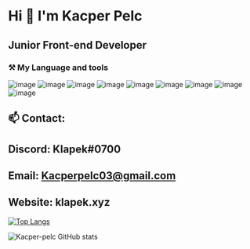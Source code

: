 # Hi 👋 I'm Kacper Pelc

## Junior Front-end Developer
### ⚒ My Language and tools 
![image](https://user-images.githubusercontent.com/88326291/178596159-131cd895-4430-491c-8425-8a513b6a038a.png) ![image](https://user-images.githubusercontent.com/88326291/178596188-ac673355-e5f5-44a4-9dfa-cf7d62226584.png) ![image](https://user-images.githubusercontent.com/88326291/178596218-ba00902c-f002-46dd-9760-d7fa7afbd34c.png) ![image](https://user-images.githubusercontent.com/88326291/178596102-9e3af62e-8bb6-4264-9b34-696ed22b9ed9.png) ![image](https://user-images.githubusercontent.com/88326291/178596251-c11bec0e-b744-4e63-8848-5a0f36b3a26f.png) ![image](https://user-images.githubusercontent.com/88326291/178596272-5c4e69b6-29f4-45c3-b2d8-c4ee791670f0.png) ![image](https://user-images.githubusercontent.com/88326291/178596291-8936c58e-e46e-43e1-b61b-392f00be9c64.png) ![image](https://user-images.githubusercontent.com/88326291/178596309-5ad02c21-083a-4184-bf19-3f3fb8ae78c0.png) ![image](https://user-images.githubusercontent.com/88326291/178596330-a327d456-3ae7-476c-b4f7-2bc2af1e6f9c.png)


## 📫 Contact:
## Discord: Klapek#0700
## Email: Kacperpelc03@gmail.com
## Website: klapek.xyz

[![Top Langs](https://github-readme-stats.vercel.app/api/top-langs/?username=Kacper-Pelc&layout=compact)](https://github.com/Kacper-Pelc/github-readme-stats)

![Kacper-pelc GitHub stats](https://github-readme-stats.vercel.app/api?username=Kacper-Pelc&theme=dark&show_icons=true)
